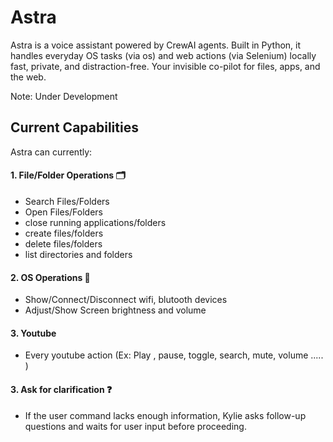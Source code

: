 # Astra
Astra is a voice assistant powered by CrewAI agents. Built in Python, it handles everyday OS tasks (via os) and web actions (via Selenium) locally fast, private, and distraction-free. Your invisible co-pilot for files, apps, and the web.

Note: Under Development

## Current Capabilities

Astra can currently:

#### 1. File/Folder Operations 🗂️
  - Search Files/Folders 
  - Open Files/Folders
  - close running applications/folders
  - create files/folders
  - delete files/folders
  - list directories and folders

#### 2. OS Operations 📲
  - Show/Connect/Disconnect wifi, blutooth devices
  - Adjust/Show Screen brightness and volume

#### 3. Youtube 
  - Every youtube action (Ex: Play , pause, toggle, search, mute, volume ..... )

#### 3. Ask for clarification ❓
  - If the user command lacks enough information, Kylie asks follow-up questions and waits for user input before proceeding.




